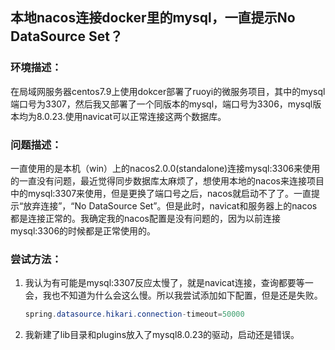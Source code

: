 ## 本地nacos连接docker里的mysql，一直提示No DataSource Set？

### 环境描述：

在局域网服务器centos7.9上使用dokcer部署了ruoyi的微服务项目，其中的mysql端口号为3307，然后我又部署了一个同版本的mysql，端口号为3306，mysql版本均为8.0.23.使用navicat可以正常连接这两个数据库。

### 问题描述：

一直使用的是本机（win）上的nacos2.0.0(standalone)连接mysql:3306来使用的一直没有问题，最近觉得同步数据库太麻烦了，想使用本地的nacos来连接项目中的mysql:3307来使用，但是更换了端口号之后，nacos就启动不了了。一直提示“放弃连接”，“No DataSource Set”。但是此时，navicat和服务器上的nacos都是连接正常的。我确定我的nacos配置是没有问题的，因为以前连接mysql:3306的时候都是正常使用的。

### 尝试方法：

1. 我认为有可能是mysql:3307反应太慢了，就是navicat连接，查询都要等一会，我也不知道为什么会这么慢。所以我尝试添加如下配置，但是还是失败。

   ```java
   spring.datasource.hikari.connection-timeout=50000
   ```

2. 我新建了lib目录和plugins放入了mysql8.0.23的驱动，启动还是错误。

